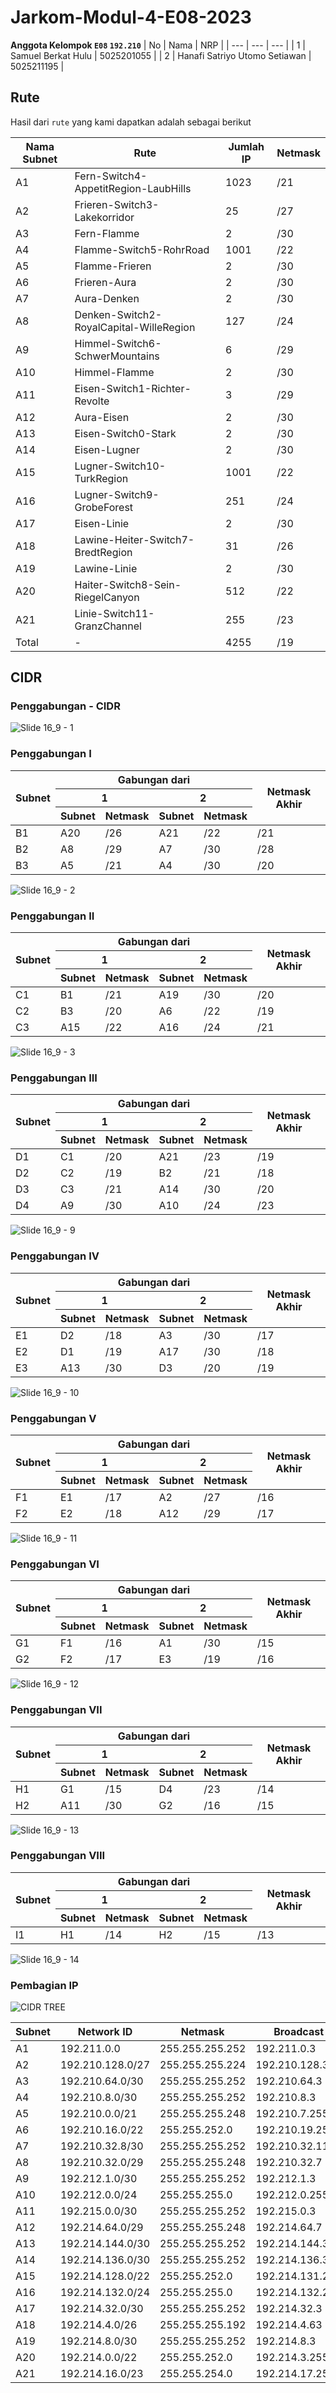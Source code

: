 # Jarkom-Modul-4-E08-2023

**Anggota Kelompok ``E08`` ``192.210``** 
| No | Nama | NRP |
| --- | --- | --- |
| 1 | Samuel Berkat Hulu | 5025201055 |
| 2 | Hanafi Satriyo Utomo Setiawan | 5025211195 |

## Rute

Hasil dari `rute` yang kami dapatkan adalah sebagai berikut

| Nama Subnet | Rute                                    | Jumlah IP | Netmask |
|-------------|-----------------------------------------|-----------|---------|
| A1          | Fern-Switch4-AppetitRegion-LaubHills    | 1023      | /21     |
| A2          | Frieren-Switch3-Lakekorridor            | 25        | /27     |
| A3          | Fern-Flamme                             | 2         | /30     |
| A4          | Flamme-Switch5-RohrRoad                 | 1001      | /22     |
| A5          | Flamme-Frieren                          | 2         | /30     |
| A6          | Frieren-Aura                            | 2         | /30     |
| A7          | Aura-Denken                             | 2         | /30     |
| A8          | Denken-Switch2-RoyalCapital-WilleRegion | 127       | /24     |
| A9          | Himmel-Switch6-SchwerMountains          | 6         | /29     |
| A10         | Himmel-Flamme                           | 2         | /30     |
| A11         | Eisen-Switch1-Richter-Revolte           | 3         | /29     |
| A12         | Aura-Eisen                              | 2         | /30     |
| A13         | Eisen-Switch0-Stark                     | 2         | /30     |
| A14         | Eisen-Lugner                            | 2         | /30     |
| A15         | Lugner-Switch10-TurkRegion              | 1001      | /22     |
| A16         | Lugner-Switch9-GrobeForest              | 251       | /24     |
| A17         | Eisen-Linie                             | 2         | /30     |
| A18         | Lawine-Heiter-Switch7-BredtRegion       | 31        | /26     |
| A19         | Lawine-Linie                            | 2         | /30     |
| A20         | Haiter-Switch8-Sein-RiegelCanyon        | 512       | /22     |
| A21         | Linie-Switch11-GranzChannel             | 255       | /23     |
| Total       | -                                       | 4255      | /19     |



## CIDR
### Penggabungan - CIDR
![Slide 16_9 - 1](https://github.com/tiostwn/Jarkom-Modul-4-E08-2023/assets/53292102/e3da187f-4193-458f-9ddf-e50a2b8943b7)

### Penggabungan I
<table>
<thead>
  <tr>
    <th rowspan="3">Subnet</th>
    <th colspan="4">Gabungan dari</th>
    <th rowspan="3">Netmask Akhir</th>
  </tr>
  <tr>
    <th colspan="2">1</th>
    <th colspan="2">2</th>
  </tr>
  <tr>
    <th>Subnet</th>
    <th>Netmask</th>
    <th>Subnet</th>
    <th>Netmask</th>
  </tr>
</thead>
<tbody>
  <tr>
    <td>B1</td>
    <td>A20</td>
    <td>/26</td>
    <td>A21</td>
    <td>/22</td>
    <td>/21</td>
  </tr>
  <tr>
    <td>B2</td>
    <td>A8</td>
    <td>/29</td>
    <td>A7</td>
    <td>/30</td>
    <td>/28</td>
  </tr>
  <tr>
    <td>B3</td>
    <td>A5</td>
    <td>/21</td>
    <td>A4</td>
    <td>/30</td>
    <td>/20</td>
  </tr>
</tbody>
</table>

![Slide 16_9 - 2](https://github.com/tiostwn/Jarkom-Modul-4-E08-2023/assets/53292102/4e01c192-a1f3-4ea2-9910-d7adc6a84215)

### Penggabungan II

<table>
<thead>
  <tr>
    <th rowspan="3">Subnet</th>
    <th colspan="4">Gabungan dari</th>
    <th rowspan="3">Netmask Akhir</th>
  </tr>
  <tr>
    <th colspan="2">1</th>
    <th colspan="2">2</th>
  </tr>
  <tr>
    <th>Subnet</th>
    <th>Netmask</th>
    <th>Subnet</th>
    <th>Netmask</th>
  </tr>
</thead>
<tbody>
  <tr>
    <td>C1</td>
    <td>B1</td>
    <td>/21</td>
    <td>A19</td>
    <td>/30</td>
    <td>/20</td>
  </tr>
  <tr>
    <td>C2</td>
    <td>B3</td>
    <td>/20</td>
    <td>A6</td>
    <td>/22</td>
    <td>/19</td>
  </tr>
  <tr>
    <td>C3</td>
    <td>A15</td>
    <td>/22</td>
    <td>A16</td>
    <td>/24</td>
    <td>/21</td>
  </tr>
</tbody>
</table>

![Slide 16_9 - 3](https://github.com/tiostwn/Jarkom-Modul-4-E08-2023/assets/53292102/9d8ceab3-7c62-4c6b-8c64-bfa9ec01869e)

### Penggabungan III

<table>
<thead>
  <tr>
    <th rowspan="3">Subnet</th>
    <th colspan="4">Gabungan dari</th>
    <th rowspan="3">Netmask Akhir</th>
  </tr>
  <tr>
    <th colspan="2">1</th>
    <th colspan="2">2</th>
  </tr>
  <tr>
    <th>Subnet</th>
    <th>Netmask</th>
    <th>Subnet</th>
    <th>Netmask</th>
  </tr>
</thead>
<tbody>
  <tr>
    <td>D1</td>
    <td>C1</td>
    <td>/20</td>
    <td>A21</td>
    <td>/23</td>
    <td>/19</td>
  </tr>
  <tr>
    <td>D2</td>
    <td>C2</td>
    <td>/19</td>
    <td>B2</td>
    <td>/21</td>
    <td>/18</td>
  </tr>
  <tr>
    <td>D3</td>
    <td>C3</td>
    <td>/21</td>
    <td>A14</td>
    <td>/30</td>
    <td>/20</td>
  </tr>
  <tr>
    <td>D4</td>
    <td>A9</td>
    <td>/30</td>
    <td>A10</td>
    <td>/24</td>
    <td>/23</td>
  </tr>
</tbody>
</table>

![Slide 16_9 - 9](https://github.com/tiostwn/Jarkom-Modul-4-E08-2023/assets/53292102/065b1e05-0906-49b3-b934-f231f372e064)

### Penggabungan IV

<table>
<thead>
  <tr>
    <th rowspan="3">Subnet</th>
    <th colspan="4">Gabungan dari</th>
    <th rowspan="3">Netmask Akhir</th>
  </tr>
  <tr>
    <th colspan="2">1</th>
    <th colspan="2">2</th>
  </tr>
  <tr>
    <th>Subnet</th>
    <th>Netmask</th>
    <th>Subnet</th>
    <th>Netmask</th>
  </tr>
</thead>
<tbody>
  <tr>
    <td>E1</td>
    <td>D2</td>
    <td>/18</td>
    <td>A3</td>
    <td>/30</td>
    <td>/17</td>
  </tr>
  <tr>
    <td>E2</td>
    <td>D1</td>
    <td>/19</td>
    <td>A17</td>
    <td>/30</td>
    <td>/18</td>
  </tr>
  <tr>
    <td>E3</td>
    <td>A13</td>
    <td>/30</td>
    <td>D3</td>
    <td>/20</td>
    <td>/19</td>
  </tr>
</tbody>
</table>

![Slide 16_9 - 10](https://github.com/tiostwn/Jarkom-Modul-4-E08-2023/assets/53292102/533ea34c-e3e1-48ca-9eca-207ed525f8e6)

### Penggabungan V

<table>
<thead>
  <tr>
    <th rowspan="3">Subnet</th>
    <th colspan="4">Gabungan dari</th>
    <th rowspan="3">Netmask Akhir</th>
  </tr>
  <tr>
    <th colspan="2">1</th>
    <th colspan="2">2</th>
  </tr>
  <tr>
    <th>Subnet</th>
    <th>Netmask</th>
    <th>Subnet</th>
    <th>Netmask</th>
  </tr>
</thead>
<tbody>
  <tr>
    <td>F1</td>
    <td>E1</td>
    <td>/17</td>
    <td>A2</td>
    <td>/27</td>
    <td>/16</td>
  </tr>
  <tr>
    <td>F2</td>
    <td>E2</td>
    <td>/18</td>
    <td>A12</td>
    <td>/29</td>
    <td>/17</td>
  </tr>
</tbody>
</table>

![Slide 16_9 - 11](https://github.com/tiostwn/Jarkom-Modul-4-E08-2023/assets/53292102/229780f7-fc71-4ff7-95ce-a03d6e8d9abb)

### Penggabungan VI

<table>
<thead>
  <tr>
    <th rowspan="3">Subnet</th>
    <th colspan="4">Gabungan dari</th>
    <th rowspan="3">Netmask Akhir</th>
  </tr>
  <tr>
    <th colspan="2">1</th>
    <th colspan="2">2</th>
  </tr>
  <tr>
    <th>Subnet</th>
    <th>Netmask</th>
    <th>Subnet</th>
    <th>Netmask</th>
  </tr>
</thead>
<tbody>
  <tr>
    <td>G1</td>
    <td>F1</td>
    <td>/16</td>
    <td>A1</td>
    <td>/30</td>
    <td>/15</td>
  </tr>
  <tr>
    <td>G2</td>
    <td>F2</td>
    <td>/17</td>
    <td>E3</td>
    <td>/19</td>
    <td>/16</td>
  </tr>
</tbody>
</table>

![Slide 16_9 - 12](https://github.com/tiostwn/Jarkom-Modul-4-E08-2023/assets/53292102/ddf26ed5-3733-4629-805f-90ab1b20e09d)

### Penggabungan VII
<table>
<thead>
  <tr>
    <th rowspan="3">Subnet</th>
    <th colspan="4">Gabungan dari</th>
    <th rowspan="3">Netmask Akhir</th>
  </tr>
  <tr>
    <th colspan="2">1</th>
    <th colspan="2">2</th>
  </tr>
  <tr>
    <th>Subnet</th>
    <th>Netmask</th>
    <th>Subnet</th>
    <th>Netmask</th>
  </tr>
</thead>
<tbody>
  <tr>
    <td>H1</td>
    <td>G1</td>
    <td>/15</td>
    <td>D4</td>
    <td>/23</td>
    <td>/14</td>
  </tr>
  <tr>
    <td>H2</td>
    <td>A11</td>
    <td>/30</td>
    <td>G2</td>
    <td>/16</td>
    <td>/15</td>
  </tr>
</tbody>
</table>

![Slide 16_9 - 13](https://github.com/tiostwn/Jarkom-Modul-4-E08-2023/assets/53292102/7083cc54-0af4-409f-be9b-8dbaea6ebfac)

### Penggabungan VIII

<table>
<thead>
  <tr>
    <th rowspan="3">Subnet</th>
    <th colspan="4">Gabungan dari</th>
    <th rowspan="3">Netmask Akhir</th>
  </tr>
  <tr>
    <th colspan="2">1</th>
    <th colspan="2">2</th>
  </tr>
  <tr>
    <th>Subnet</th>
    <th>Netmask</th>
    <th>Subnet</th>
    <th>Netmask</th>
  </tr>
</thead>
<tbody>
  <tr>
    <td>I1</td>
    <td>H1</td>
    <td>/14</td>
    <td>H2</td>
    <td>/15</td>
    <td>/13</td>
  </tr>
</tbody>
</table>

![Slide 16_9 - 14](https://github.com/tiostwn/Jarkom-Modul-4-E08-2023/assets/53292102/c0aeb31c-2ffa-4647-9ec4-1de073fb0405)

### Pembagian IP

![CIDR TREE](https://github.com/tiostwn/Jarkom-Modul-4-E08-2023/assets/53292102/54890b53-f059-4120-ae0e-dece7aa201d9)

Subnet | Network ID | Netmask | Broadcast
--- | --- | --- | --- 
A1 | 192.211.0.0 | 255.255.255.252 | 192.211.0.3 
A2 | 192.210.128.0/27 | 255.255.255.224 | 192.210.128.32 
A3 | 192.210.64.0/30 | 255.255.255.252 | 192.210.64.3 
A4 | 192.210.8.0/30 | 255.255.255.252 | 192.210.8.3 
A5 | 192.210.0.0/21 | 255.255.255.248 | 192.210.7.255 
A6 | 192.210.16.0/22 | 255.255.252.0 | 192.210.19.255 
A7 | 192.210.32.8/30 | 255.255.255.252 | 192.210.32.11 
A8 | 192.210.32.0/29 | 255.255.255.248 | 192.210.32.7 
A9 | 192.212.1.0/30 | 255.255.255.252 | 192.212.1.3 
A10 | 192.212.0.0/24 | 255.255.255.0 | 192.212.0.255
A11 | 192.215.0.0/30 | 255.255.255.252 | 192.215.0.3 
A12 | 192.214.64.0/29 | 255.255.255.248 | 192.214.64.7
A13 | 192.214.144.0/30 | 255.255.255.252 | 192.214.144.3
A14 | 192.214.136.0/30 | 255.255.255.252 | 192.214.136.3
A15 | 192.214.128.0/22 | 255.255.252.0 | 192.214.131.255
A16 | 192.214.132.0/24 | 255.255.255.0 | 192.214.132.255
A17 | 192.214.32.0/30 | 255.255.255.252 | 192.214.32.3 
A18 | 192.214.4.0/26 | 255.255.255.192 | 192.214.4.63
A19 | 192.214.8.0/30 | 255.255.255.252 | 192.214.8.3
A20 | 192.214.0.0/22 | 255.255.252.0 | 192.214.3.255
A21 | 192.214.16.0/23 | 255.255.254.0 | 192.214.17.255 


